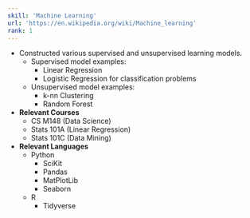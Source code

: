 ```yaml
---
skill: 'Machine Learning'
url: 'https://en.wikipedia.org/wiki/Machine_learning'
rank: 1
---
```


- Constructed various supervised and unsupervised learning models.
  - Supervised model examples:
    - Linear Regression
    - Logistic Regression for classification problems
  - Unsupervised model examples:
    - k-nn Clustering
    - Random Forest
- **Relevant Courses**
  - CS M148 (Data Science)
  - Stats 101A (Linear Regression)
  - Stats 101C (Data Mining)
- **Relevant Languages**
  - Python
    - SciKit
    - Pandas
    - MatPlotLib
    - Seaborn
  - R
    - Tidyverse
